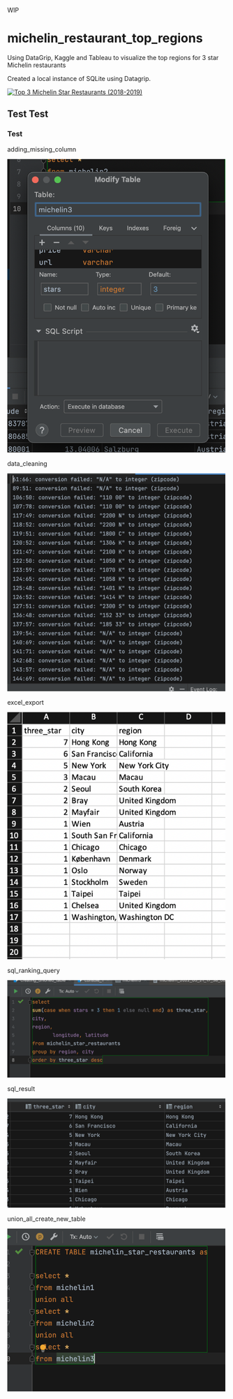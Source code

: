 WIP


# michelin_restaurant_top_regions
Using DataGrip, Kaggle and Tableau to visualize the top regions for 3 star Michelin restaurants

Created a local instance of SQLite using Datagrip.



<!DOCTYPE html>

<html>

<div class='tableauPlaceholder' id='viz1653184186730' style='position: relative'><noscript><a href='#'><img alt='Top 3 Michelin Star Restaurants (2018-2019) ' src='https:&#47;&#47;public.tableau.com&#47;static&#47;images&#47;To&#47;Top3MichelinStarRestaurants2018-2019&#47;Sheet1&#47;1_rss.png' style='border: none' /></a></noscript><object class='tableauViz'  style='display:none;'><param name='host_url' value='https%3A%2F%2Fpublic.tableau.com%2F' /> <param name='embed_code_version' value='3' /> <param name='site_root' value='' /><param name='name' value='Top3MichelinStarRestaurants2018-2019&#47;Sheet1' /><param name='tabs' value='no' /><param name='toolbar' value='yes' /><param name='static_image' value='https:&#47;&#47;public.tableau.com&#47;static&#47;images&#47;To&#47;Top3MichelinStarRestaurants2018-2019&#47;Sheet1&#47;1.png' /> <param name='animate_transition' value='yes' /><param name='display_static_image' value='yes' /><param name='display_spinner' value='yes' /><param name='display_overlay' value='yes' /><param name='display_count' value='yes' /><param name='language' value='en-US' /></object></div>                <script type='text/javascript'>                    var divElement = document.getElementById('viz1653184186730');                    var vizElement = divElement.getElementsByTagName('object')[0];                    vizElement.style.width='100%';vizElement.style.height=(divElement.offsetWidth*0.75)+'px';                    var scriptElement = document.createElement('script');                    scriptElement.src = 'https://public.tableau.com/javascripts/api/viz_v1.js';                    vizElement.parentNode.insertBefore(scriptElement, vizElement);                </script>
  
  
</html>




## Test **Test**



### Test

adding_missing_column

<img src="https://github.com/robptrck/michelin_restaurant_top_regions/blob/main/adding_missing_column.png" width="500">

data_cleaning

<img src="https://github.com/robptrck/michelin_restaurant_top_regions/blob/main/data_cleaning.png" width="500">

excel_export

<img src="https://github.com/robptrck/michelin_restaurant_top_regions/blob/main/excel_export.png" width="500">

sql_ranking_query

<img src="https://github.com/robptrck/michelin_restaurant_top_regions/blob/main/sql_ranking_query.png" width="500">

sql_result

<img src="https://github.com/robptrck/michelin_restaurant_top_regions/blob/main/sql_result.png" width="500">

union_all_create_new_table

<img src="https://github.com/robptrck/michelin_restaurant_top_regions/blob/main/union_all_create_new_table.png" width="500">
